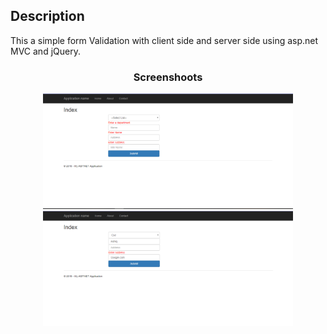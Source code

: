 Description
--
This a simple form Validation with client side and server side using asp.net MVC and jQuery.
<br>

<h3 align="center">Screenshoots</h3>
<p align = center><img src="/screenshots/sc1.PNG" width="400" style="max-width:100%;"><img src="/screenshots/sc2.PNG" width="400" style="max-width:100%;">
</p>
